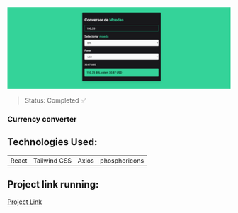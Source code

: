 <center><img src=".\src\assets\Screenshot_1.png"></center>

> Status: Completed ✅

### Currency converter

## Technologies Used:

<table>
  <tr>
    <td>React</td>
    <td>Tailwind CSS</td>
    <td>Axios</td>
    <td>phosphoricons</td>
  </tr>
</table>

## Project link running:
<a target="_blank" href="https://challenges-with-react-9dq9.vercel.app/">Project Link</a>
